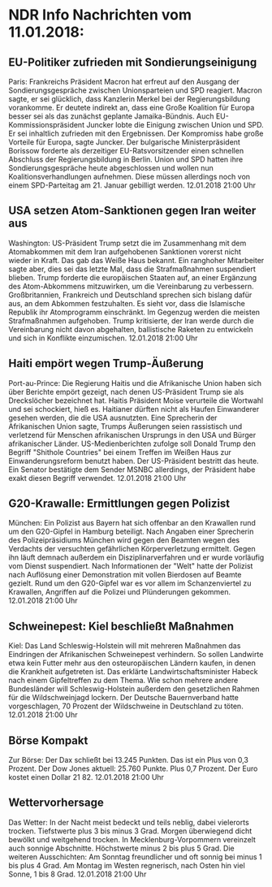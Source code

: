 # NDR Info Nachrichten vom 11.01.2018:


## EU-Politiker zufrieden mit Sondierungseinigung
Paris:	Frankreichs Präsident Macron hat erfreut auf den Ausgang der Sondierungsgespräche zwischen Unionsparteien und SPD reagiert. Macron sagte, er sei glücklich, dass Kanzlerin Merkel bei der Regierungsbildung vorankomme. Er deutete indirekt an, dass eine Große Koalition für Europa besser sei als das zunächst geplante Jamaika-Bündnis. Auch EU-Kommissionspräsident Juncker lobte die Einigung zwischen Union und SPD. Er sei inhaltlich zufrieden mit den Ergebnissen. Der Kompromiss habe große Vorteile für Europa, sagte Juncker. Der bulgarische Ministerpräsident Borissow forderte als derzeitiger EU-Ratsvorsitzender einen schnellen Abschluss der Regierungsbildung in Berlin. Union und SPD hatten ihre Sondierungsgespräche heute abgeschlossen und wollen nun Koalitionsverhandlungen aufnehmen. Diese müssen allerdings noch von einem SPD-Parteitag am 21. Januar gebilligt werden. 12.01.2018 21:00 Uhr 

## USA setzen Atom-Sanktionen gegen Iran weiter aus
Washington:      US-Präsident Trump setzt die im Zusammenhang mit dem Atomabkommen mit dem Iran aufgehobenen Sanktionen vorerst nicht wieder in Kraft. Das gab das Weiße Haus bekannt. Ein ranghoher Mitarbeiter sagte aber, dies sei das letzte Mal, dass die Strafmaßnahmen suspendiert blieben. Trump forderte die europäischen Staaten auf, an einer Ergänzung des Atom-Abkommens mitzuwirken, um die Vereinbarung zu verbessern. Großbritannien, Frankreich und Deutschland sprechen sich bislang dafür aus, an dem Abkommen festzuhalten. Es sieht vor, dass die Islamische Republik ihr Atomprogramm einschränkt. Im Gegenzug werden die meisten Strafmaßnahmen aufgehoben. Trump kritisierte, der Iran werde durch die Vereinbarung nicht davon abgehalten, ballistische Raketen zu entwickeln und sich in Konflikte einzumischen. 12.01.2018 21:00 Uhr 

## Haiti empört wegen Trump-Äußerung
Port-au-Prince: Die Regierung Haitis und die Afrikanische Union haben sich über Berichte empört gezeigt, nach denen US-Präsident Trump sie als Dreckslöcher bezeichnet hat. Haitis Präsident Moise verurteile die Wortwahl und sei schockiert, hieß es. Haitianer dürften nicht als Haufen Einwanderer gesehen werden, die die USA ausnutzten. Eine Sprecherin der Afrikanischen Union sagte, Trumps Äußerungen seien rassistisch und verletzend für Menschen afrikanischen Ursprungs in den USA und Bürger afrikanischer Länder. US-Medienberichten zufolge soll Donald Trump den Begriff "Shithole Countries" bei einem Treffen im Weißen Haus zur Einwanderungsreform benutzt haben. Der US-Präsident bestritt das heute. Ein Senator bestätigte dem Sender MSNBC allerdings, der Präsident habe exakt diesen Begriff verwendet. 12.01.2018 21:00 Uhr 

## G20-Krawalle: Ermittlungen gegen Polizist
München:	Ein Polizist aus Bayern hat sich offenbar an den Krawallen rund um den G20-Gipfel in Hamburg beteiligt. Nach Angaben einer Sprecherin des Polizeipräsidiums München wird gegen den Beamten wegen des Verdachts der versuchten gefährlichen Körperverletzung ermittelt. Gegen ihn läuft demnach außerdem ein Disziplinarverfahren und er wurde vorläufig vom Dienst suspendiert. Nach Informationen der "Welt" hatte der Polizist nach Auflösung einer Demonstration mit vollen Bierdosen auf Beamte gezielt. Rund um den G20-Gipfel war es vor allem im Schanzenviertel zu Krawallen, Angriffen auf die Polizei und Plünderungen gekommen. 12.01.2018 21:00 Uhr 

## Schweinepest: Kiel beschließt Maßnahmen
Kiel:	Das Land Schleswig-Holstein will mit mehreren Maßnahmen das Eindringen der Afrikanischen Schweinepest verhindern. So sollen Landwirte etwa kein Futter mehr aus den osteuropäischen Ländern kaufen, in denen die Krankheit aufgetreten ist. Das erklärte Landwirtschaftsminister Habeck nach einem Gipfeltreffen zu dem Thema. Wie schon mehrere andere Bundesländer will Schleswig-Holstein außerdem den gesetzlichen Rahmen für die Wildschweinjagd lockern. Der Deutsche Bauernverband hatte vorgeschlagen, 70 Prozent der Wildschweine in Deutschland zu töten. 12.01.2018 21:00 Uhr 

## Börse Kompakt
Zur Börse: Der Dax schließt bei 13.245 Punkten. Das ist ein Plus von 0,3 Prozent. Der Dow Jones aktuell: 25.760 Punkte. Plus 0,7 Prozent. Der Euro kostet einen Dollar 21 82. 12.01.2018 21:00 Uhr 

## Wettervorhersage
Das Wetter: In der Nacht meist bedeckt und teils neblig, dabei vielerorts trocken. Tiefstwerte plus 3 bis minus 3 Grad. Morgen überwiegend dicht bewölkt und weitgehend trocken. In Mecklenburg-Vorpommern vereinzelt auch sonnige Abschnitte. Höchstwerte minus 2 bis plus 5 Grad. Die weiteren Ausschichten: Am Sonntag freundlicher und oft sonnig bei minus 1 bis plus 4 Grad. Am Montag im Westen regnerisch, nach Osten hin viel Sonne, 1 bis 8 Grad. 12.01.2018 21:00 Uhr 
